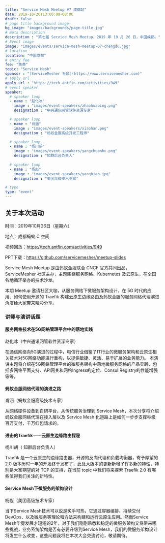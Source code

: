```yaml
---
title: "Service Mesh Meetup #7 成都站"
date: 2019-10-26T13:00:00+08:00
draft: false
# page title background image
bg_image: "images/backgrounds/page-title.jpg"
# meta description
description : "第七届 Service Mesh Meetup，2019 年 10 月 26 日，中国成都。"
# Event image
image: "images/events/service-mesh-meetup-07-chengdu.jpg"
# location
location: "中国成都"
# entry fee
fee: "免费"
topic: "Service Mesh"
sponsor : "[ServiceMesher 社区](https://www.servicemesher.com)"
# apply url
apply_url : "https://tech.antfin.com/activities/949"
# event speaker
speaker:
  # speaker loop
  - name : "赵化冰"
    image : "images/event-speakers/zhaohuabing.png"
    designation : "中兴通讯网管软件资深专家"

  # speaker loop
  - name : "肖涵"
    image : "images/event-speakers/xiaohan.png"
    designation : "蚂蚁金服高级开发工程师"

  # speaker loop
  - name : "杨川胡"
    image : "images/event-speakers/yangchuanhu.png"
    designation : "知群后台负责人"
    
  # speaker loop
  - name : "杨彪"
    image : "images/event-speakers/yangbiao.jpg"
    designation : "美团高级技术专家"

# type
type: "event"
---
```


## 关于本次活动

时间：2019年10月26日（星期六）

地点：成都蚂蚁 C 空间

视频回放：<https://tech.antfin.com/activities/949>

PPT下载：https://github.com/servicemesher/meetup-slides

Service Mesh Meetup 是由蚂蚁金服联合 CNCF 官方共同出品，ServiceMesher 社区主办，主题围绕服务网格、Kubernetes 及云原生，在全国各地循环举办的技术沙龙。

本期 Meetup 邀请社区大咖，从服务网格下微服务架构设计、在 5G 时代的应用、如何使用开源的 Traefik 构建云原生边缘路由及蚂蚁金服的服务网格代理演进角度给大家带来精彩分享。

### 讲师与演讲话题

#### 服务网格技术在5G网络管理平台中的落地实践

赵化冰（中兴通讯网管软件资深专家）

在通信网络向5G演进的过程中，电信行业借鉴了IT行业的微服务架构和云原生相关技术对5G网络功能进行重构，以提供敏捷、灵活、易于扩展的业务能力。 本演讲主题将介绍在5G网络管理平台的微服务架构中落地微服务网格的产品实践，包括多网络平面支持、API网关和网格Ingress的定位、Consul Registry的性能增强等等。

#### 蚂蚁金服网络代理的演进之路

肖涵（蚂蚁金服高级技术专家）

从网络硬件设备到自研平台，从传统服务治理到 Service Mesh，本次分享将介绍蚂蚁金服网络代理在接入层以及 Service Mesh 化道路上是如何一步步支撑秒级百万支付，千万红包请求的。

#### 进击的Traefik——云原生边缘路由探秘

杨川胡（ 知群后台负责人）

Traefik 是一个云原生的边缘路由器，开源的反向代理和负载均衡器，寄予厚望的 2.0 版本历时一年的开发终于发布了，此处大版本的更新新增了许多新的特性，特别是大家期望的对 TCP 的支持，在当前 topic 中我们将来探索 Traefik 2.0 有哪些值得我们关注的新特性。

#### Service Mesh下微服务的架构设计

杨彪（美团高级技术专家）

当下Service Mesh技术可以说是炙手可热，它通过容器编排、持续交付DevOps、以及微服务等理论和方法来构建和运行云原生应用。然而Service Mesh毕竟发展才短短的2年，对于我们刚刚熟悉和稳定的微服务架构又将带来哪些挑战，业务系统架构是否有必要升级到Service Mesh，我们的微服务架构设计将发生什么改变，这些问题我将在本次大会交流讨论，敬请期待。
